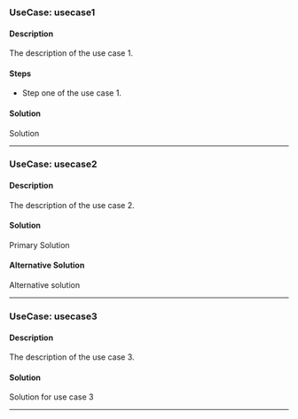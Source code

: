 
### UseCase: usecase1
#### Description
The description of the use case 1.

#### Steps
- Step one of the use case 1.

#### Solution 
Solution

----

### UseCase: usecase2
#### Description
The description of the use case 2.

#### Solution
Primary Solution

#### Alternative Solution
Alternative solution

----
### UseCase: usecase3
#### Description
The description of the use case 3.

#### Solution
Solution for use case 3



----